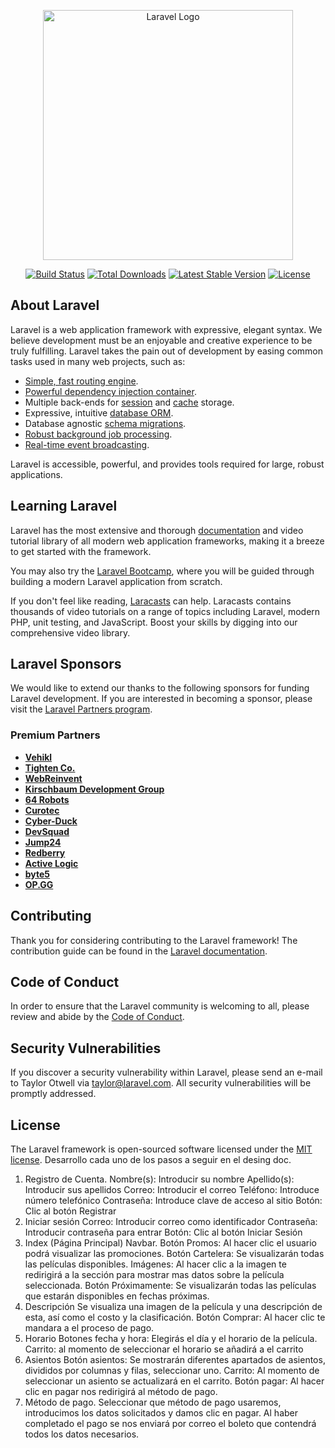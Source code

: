 <p align="center"><a href="https://laravel.com" target="_blank"><img src="https://raw.githubusercontent.com/laravel/art/master/logo-lockup/5%20SVG/2%20CMYK/1%20Full%20Color/laravel-logolockup-cmyk-red.svg" width="400" alt="Laravel Logo"></a></p>

<p align="center">
<a href="https://github.com/laravel/framework/actions"><img src="https://github.com/laravel/framework/workflows/tests/badge.svg" alt="Build Status"></a>
<a href="https://packagist.org/packages/laravel/framework"><img src="https://img.shields.io/packagist/dt/laravel/framework" alt="Total Downloads"></a>
<a href="https://packagist.org/packages/laravel/framework"><img src="https://img.shields.io/packagist/v/laravel/framework" alt="Latest Stable Version"></a>
<a href="https://packagist.org/packages/laravel/framework"><img src="https://img.shields.io/packagist/l/laravel/framework" alt="License"></a>
</p>

## About Laravel

Laravel is a web application framework with expressive, elegant syntax. We believe development must be an enjoyable and creative experience to be truly fulfilling. Laravel takes the pain out of development by easing common tasks used in many web projects, such as:

- [Simple, fast routing engine](https://laravel.com/docs/routing).
- [Powerful dependency injection container](https://laravel.com/docs/container).
- Multiple back-ends for [session](https://laravel.com/docs/session) and [cache](https://laravel.com/docs/cache) storage.
- Expressive, intuitive [database ORM](https://laravel.com/docs/eloquent).
- Database agnostic [schema migrations](https://laravel.com/docs/migrations).
- [Robust background job processing](https://laravel.com/docs/queues).
- [Real-time event broadcasting](https://laravel.com/docs/broadcasting).

Laravel is accessible, powerful, and provides tools required for large, robust applications.

## Learning Laravel

Laravel has the most extensive and thorough [documentation](https://laravel.com/docs) and video tutorial library of all modern web application frameworks, making it a breeze to get started with the framework.

You may also try the [Laravel Bootcamp](https://bootcamp.laravel.com), where you will be guided through building a modern Laravel application from scratch.

If you don't feel like reading, [Laracasts](https://laracasts.com) can help. Laracasts contains thousands of video tutorials on a range of topics including Laravel, modern PHP, unit testing, and JavaScript. Boost your skills by digging into our comprehensive video library.

## Laravel Sponsors

We would like to extend our thanks to the following sponsors for funding Laravel development. If you are interested in becoming a sponsor, please visit the [Laravel Partners program](https://partners.laravel.com).

### Premium Partners

- **[Vehikl](https://vehikl.com/)**
- **[Tighten Co.](https://tighten.co)**
- **[WebReinvent](https://webreinvent.com/)**
- **[Kirschbaum Development Group](https://kirschbaumdevelopment.com)**
- **[64 Robots](https://64robots.com)**
- **[Curotec](https://www.curotec.com/services/technologies/laravel/)**
- **[Cyber-Duck](https://cyber-duck.co.uk)**
- **[DevSquad](https://devsquad.com/hire-laravel-developers)**
- **[Jump24](https://jump24.co.uk)**
- **[Redberry](https://redberry.international/laravel/)**
- **[Active Logic](https://activelogic.com)**
- **[byte5](https://byte5.de)**
- **[OP.GG](https://op.gg)**

## Contributing

Thank you for considering contributing to the Laravel framework! The contribution guide can be found in the [Laravel documentation](https://laravel.com/docs/contributions).

## Code of Conduct

In order to ensure that the Laravel community is welcoming to all, please review and abide by the [Code of Conduct](https://laravel.com/docs/contributions#code-of-conduct).

## Security Vulnerabilities

If you discover a security vulnerability within Laravel, please send an e-mail to Taylor Otwell via [taylor@laravel.com](mailto:taylor@laravel.com). All security vulnerabilities will be promptly addressed.

## License

The Laravel framework is open-sourced software licensed under the [MIT license](https://opensource.org/licenses/MIT).
Desarrollo cada uno de los pasos a seguir en el desing doc.

1.	Registro de Cuenta.
Nombre(s): Introducir su nombre
Apellido(s): Introducir sus apellidos
Correo: Introducir el correo
Teléfono: Introduce número telefónico 
Contraseña: Introduce clave de acceso al sitio
Botón: Clic al botón Registrar
2.	Iniciar sesión 
Correo: Introducir correo como identificador
Contraseña: Introducir contraseña para entrar
Botón: Clic al botón Iniciar Sesión 
3.	Index (Página Principal) 
Navbar.
Botón Promos: Al hacer clic el usuario podrá visualizar las promociones.
Botón Cartelera: Se visualizarán todas las películas disponibles.
Imágenes: Al hacer clic a la imagen te redirigirá a la sección para mostrar mas datos sobre la película seleccionada.
Botón Próximamente: Se visualizarán todas las películas que estarán disponibles en fechas próximas. 
4.	Descripción 
Se visualiza una imagen de la película y una descripción de esta, así como el costo y la clasificación.
Botón Comprar: Al hacer clic te mandara a el proceso de pago.
5.	Horario 
Botones fecha y hora: Elegirás el día y el horario de la película.
Carrito: al momento de seleccionar el horario se añadirá a el carrito
6.	Asientos 
Botón asientos: Se mostrarán diferentes apartados de asientos, divididos por columnas y filas, seleccionar uno.
Carrito: Al momento de seleccionar un asiento se actualizará en el carrito.
Botón pagar: Al hacer clic en pagar nos redirigirá al método de pago.
7.	Método de pago.
Seleccionar que método de pago usaremos, introducimos los datos solicitados y damos clic en pagar. 
Al haber completado el pago se nos enviará por correo el boleto que contendrá todos los datos necesarios. 

